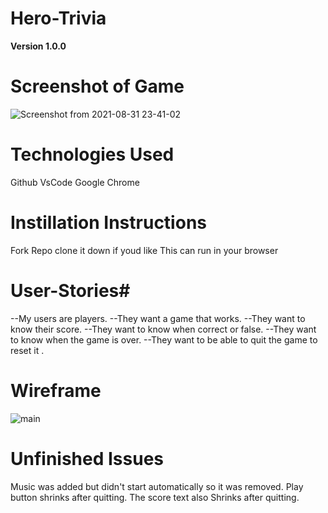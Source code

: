 # Hero-Trivia

**Version 1.0.0**

# **Screenshot of Game**  #
![Screenshot from 2021-08-31 23-41-02](https://user-images.githubusercontent.com/88164567/131608547-64f811f7-fe0c-44ac-8676-ff2a6492e896.png)


# **Technologies Used** #

Github
VsCode
Google Chrome

# **Instillation Instructions** #

Fork Repo 
clone it down if youd like 
This can run in your browser

# **User-Stories**#
--My users are players.
--They want a game that works.
--They want to know their score.
--They want to know when correct or false.
--They want to know when the game is over.
--They want to be able to quit the game to reset  it .


# **Wireframe** #
![main](https://media.git.generalassemb.ly/user/38078/files/ab80e680-0673-11ec-95b3-ecbeb8ac4dc1)


# **Unfinished Issues** #
Music was added but didn't start automatically so it was removed.
Play button shrinks after quitting.
The score text also Shrinks after quitting.
